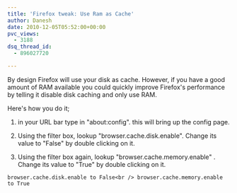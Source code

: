 ```yaml
---
title: 'Firefox tweak: Use Ram as Cache'
author: Danesh
date: 2010-12-05T05:52:00+00:00
pvc_views:
  - 3188
dsq_thread_id:
  - 896027720

---
```

By design Firefox will use your disk as cache. However, if you have a good amount of RAM available you could quickly improve Firefox's performance by telling it disable disk caching and only use RAM.

Here's how you do it;

1. in your URL bar type in "about:config". this will bring up the config page.

2. Using the filter box, lookup "browser.cache.disk.enable". Change its value to "False" by double clicking on it.

3. Using the filter box again, lookup "browser.cache.memory.enable" . Change its value to "True" by double clicking on it.

`browser.cache.disk.enable to False<br />
browser.cache.memory.enable to True`
